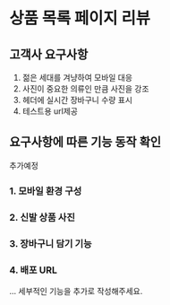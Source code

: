 # 상품 목록 페이지 리뷰

## 고객사 요구사항

1. 젊은 세대를 겨냥하여 모바일 대응
2. 사진이 중요한 의류인 만큼 사진을 강조
3. 헤더에 실시간 장바구니 수량 표시
4. 테스트용 url제공

## 요구사항에 따른 기능 동작 확인

추가예정
### 1. 모바일 환경 구성

### 2. 신발 상품 사진

### 3. 장바구니 담기 기능

### 4. 배포 URL


... 세부적인 기능을 추가로 작성해주세요.

